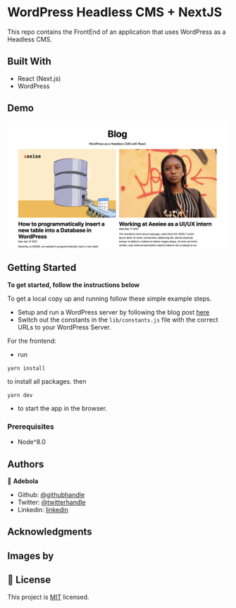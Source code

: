 # WordPress Headless CMS + NextJS 

This repo contains the FrontEnd of an application that uses WordPress as a Headless CMS. 

## Built With

- React (Next.js)
- WordPress

## Demo

![picture-demo](./screenshot.png)

## Getting Started

**To get started, follow the instructions below**

To get a local copy up and running follow these simple example steps.

- Setup and run a WordPress server by following the blog post [here]()
- Switch out the constants in the `lib/constants.js` file with the correct URLs to your WordPress Server.

For the frontend:

- run

```
yarn install
```

to install all packages. then

```
yarn dev
```

- to start the app in the browser.

### Prerequisites

- Node^8.0


## Authors

👤 **Adebola**

- Github: [@githubhandle](https://github.com/onedebos)
- Twitter: [@twitterhandle](https://twitter.com/debosthefirst)
- Linkedin: [linkedin](https://www.linkedin.com/in/adebola-niran/)


## Acknowledgments

Images by 
- 

## 📝 License

This project is [MIT](lic.url) licensed.
